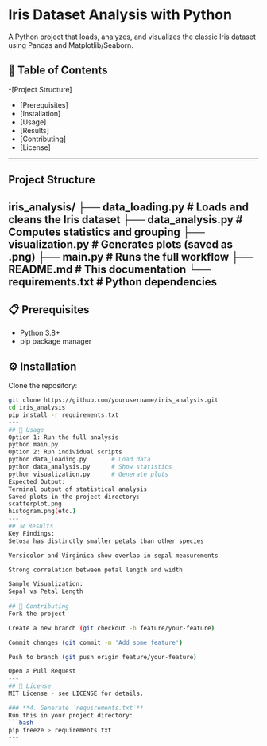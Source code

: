 # Iris Dataset Analysis with Python
A Python project that loads, analyzes, and visualizes the classic Iris dataset using Pandas and Matplotlib/Seaborn.

## 📌 Table of Contents
-[Project Structure]
- [Prerequisites]
- [Installation]
- [Usage]
- [Results]
- [Contributing]
- [License]

---
##  Project Structure
iris_analysis/
├── data_loading.py # Loads and cleans the Iris dataset
├── data_analysis.py # Computes statistics and grouping
├── visualization.py # Generates plots (saved as .png)
├── main.py # Runs the full workflow
├── README.md # This documentation
└── requirements.txt # Python dependencies
---
## 📋 Prerequisites
- Python 3.8+
- pip package manager

 ## ⚙️ Installation
 Clone the repository:
   ```bash
   git clone https://github.com/yourusername/iris_analysis.git
   cd iris_analysis
   pip install -r requirements.txt
---
## 🚀 Usage
Option 1: Run the full analysis
python main.py
Option 2: Run individual scripts
python data_loading.py       # Load data
python data_analysis.py      # Show statistics
python visualization.py      # Generate plots
Expected Output:
Terminal output of statistical analysis
Saved plots in the project directory:
scatterplot.png
histogram.png(etc.)
---
## 📊 Results
Key Findings:
Setosa has distinctly smaller petals than other species

Versicolor and Virginica show overlap in sepal measurements

Strong correlation between petal length and width

Sample Visualization:
Sepal vs Petal Length
---
## 🤝 Contributing
Fork the project

Create a new branch (git checkout -b feature/your-feature)

Commit changes (git commit -m 'Add some feature')

Push to branch (git push origin feature/your-feature)

Open a Pull Request
---
## 📜 License
MIT License - see LICENSE for details.

### **4. Generate `requirements.txt`**
Run this in your project directory:
```bash
pip freeze > requirements.txt
---
